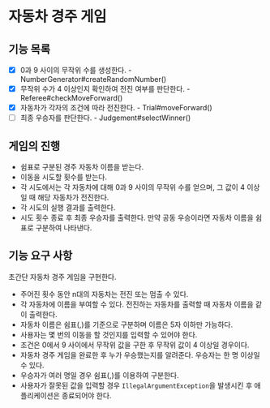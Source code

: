 # 자동차 경주 게임

## 기능 목록

- [X] 0과 9 사이의 무작위 수를 생성한다. - NumberGenerator#createRandomNumber()
- [X] 무작위 수가 4 이상인지 확인하여 전진 여부를 판단한다. - Referee#checkMoveForward()
- [X] 자동차가 각자의 조건에 따라 전진한다. - Trial#moveForward()
- [ ] 최종 우승자를 판단한다. - Judgement#selectWinner()

## 게임의 진행

- 쉼표로 구분된 경주 자동차 이름을 받는다.
- 이동을 시도할 횟수를 받는다.
- 각 시도에서는 각 자동차에 대해 0과 9 사이의 무작위 수를 얻으며, 그 값이 4 이상일 때 해당 자동차가 전진한다.
- 각 시도의 실행 결과를 출력한다.
- 시도 횟수 종료 후 최종 우승자를 출력한다. 만약 공동 우승이라면 자동차 이름을 쉼표로 구분하여 나타낸다.

## 기능 요구 사항

초간단 자동차 경주 게임을 구현한다.

- 주어진 횟수 동안 n대의 자동차는 전진 또는 멈출 수 있다.
- 각 자동차에 이름을 부여할 수 있다. 전진하는 자동차를 출력할 때 자동차 이름을 같이 출력한다.
- 자동차 이름은 쉼표(,)를 기준으로 구분하며 이름은 5자 이하만 가능하다.
- 사용자는 몇 번의 이동을 할 것인지를 입력할 수 있어야 한다.
- 조건은 0에서 9 사이에서 무작위 값을 구한 후 무작위 값이 4 이상일 경우이다.
- 자동차 경주 게임을 완료한 후 누가 우승했는지를 알려준다. 우승자는 한 명 이상일 수 있다.
- 우승자가 여러 명일 경우 쉼표(,)를 이용하여 구분한다.
- 사용자가 잘못된 값을 입력할 경우 `IllegalArgumentException`을 발생시킨 후 애플리케이션은 종료되어야 한다.
